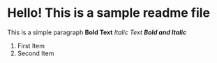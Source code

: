 # Hello! This is a sample readme file
This is a simple paragraph
**Bold Text**
*Italic Text*
***Bold and Italic***
1. First Item
2. Second Item
